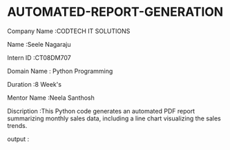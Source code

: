 # AUTOMATED-REPORT-GENERATION

Company Name :CODTECH IT SOLUTIONS 

Name         :Seele Nagaraju 

Intern ID    :CT08DM707

Domain Name  : Python Programming 

Duration     :8 Week's 

Mentor Name  :Neela Santhosh

Discription  :This Python code generates an automated PDF report summarizing monthly sales data, including a line chart visualizing the sales trends.

output       :
